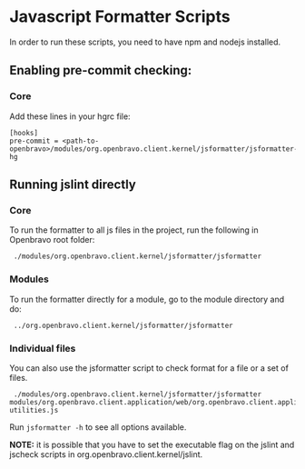 # Javascript Formatter Scripts

In order to run these scripts, you need to have npm and nodejs installed.

## Enabling pre-commit checking:
### Core
Add these lines in your hgrc file:
```
[hooks]
pre-commit = <path-to-openbravo>/modules/org.openbravo.client.kernel/jsformatter/jsformatter-hg
```

## Running jslint directly

### Core
To run the formatter to all js files in the project, run the following in Openbravo root folder:
```
 ./modules/org.openbravo.client.kernel/jsformatter/jsformatter
```

### Modules
To run the formatter directly for a module, go to the module directory and do:

```
 ../org.openbravo.client.kernel/jsformatter/jsformatter
```

### Individual files
You can also use the jsformatter script to check format for a file or a set of files.

```
 ./modules/org.openbravo.client.kernel/jsformatter/jsformatter modules/org.openbravo.client.application/web/org.openbravo.client.application/js/utilities/ob-utilities.js
```

Run `jsformatter -h` to see all options available.

**NOTE:**
 it is possible that you have to set the executable flag on the jslint and jscheck scripts in org.openbravo.client.kernel/jslint.
